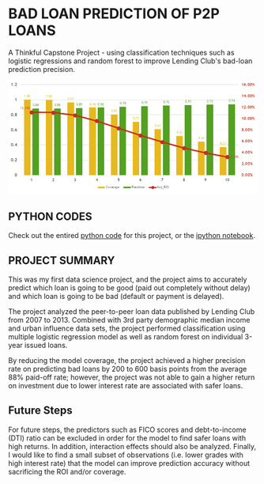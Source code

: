 # BAD LOAN PREDICTION OF P2P LOANS
A Thinkful Capstone Project - using classification techniques such as logistic regressions and random forest to improve Lending Club's bad-loan prediction precision.

![alt tag](Thinkful_cover.png)

## PYTHON CODES
Check out the entired [python code](Capstone_project_script.py) for this project, or the [ipython notebook](Capstone_Project_Notebook.ipynb).

## PROJECT SUMMARY
This was my first data science project, and the project aims to accurately predict which loan is going to be good (paid out completely without delay) and which loan is going to be bad (default or payment is delayed).

The project analyzed the peer-to-peer loan data published by Lending Club from 2007 to 2013.  Combined with 3rd party demographic median income and urban influence data sets, the project performed classification using multiple logistic regression model as well as random forest on individual 3-year issued loans.

By reducing the model coverage, the project achieved a higher precision rate on predicting bad loans by 200 to 600 basis points from the average 88% paid-off rate; however, the project was not able to gain a higher return on investment due to lower interest rate are associated with safer loans.

## Future Steps
For future steps, the predictors such as FICO scores and debt-to-income (DTI) ratio can be excluded in order for the model to find safer loans with high returns.  In addition, interaction effects should also be analyzed.  Finally, I would like to find a small subset of observations (i.e. lower grades with high interest rate) that the model can improve prediction accuracy without sacrificing the ROI and/or coverage.
